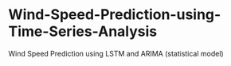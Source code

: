 # Wind-Speed-Prediction-using-Time-Series-Analysis
Wind Speed Prediction using LSTM and ARIMA (statistical model)

